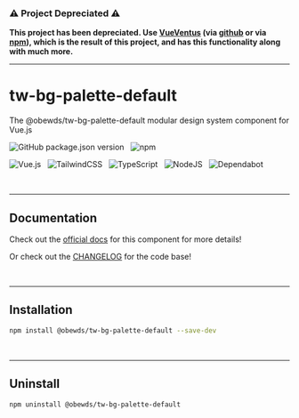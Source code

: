 ###  ⚠️ Project Depreciated ⚠️

**This project has been depreciated. Use [VueVentus](https://vueventus.com/) (via [github](https://github.com/obewds/vueventus) or via [npm](https://www.npmjs.com/package/@obewds/vueventus)), which is the result of this project, and has this functionality along with much more.**

---

# tw-bg-palette-default

The @obewds/tw-bg-palette-default modular design system component for Vue.js

![GitHub package.json version](https://img.shields.io/github/package-json/v/obewds/tw-bg-palette-default?label=Github&logo=github&style=for-the-badge) &nbsp; ![npm](https://img.shields.io/npm/v/@obewds/tw-bg-palette-default?color=%23cc3534&logo=npm&style=for-the-badge)

![Vue.js](https://img.shields.io/badge/vuejs-%2335495e.svg?style=for-the-badge&logo=vuedotjs&logoColor=%234FC08D) &nbsp; ![TailwindCSS](https://img.shields.io/badge/tailwindcss-%2338B2AC.svg?style=for-the-badge&logo=tailwind-css&logoColor=white) &nbsp; ![TypeScript](https://img.shields.io/badge/typescript-%23007ACC.svg?style=for-the-badge&logo=typescript&logoColor=white) &nbsp; ![NodeJS](https://img.shields.io/badge/node.js-6DA55F?style=for-the-badge&logo=node.js&logoColor=white) &nbsp; ![Dependabot](https://img.shields.io/badge/dependabot-025E8C?style=for-the-badge&logo=dependabot&logoColor=white)

<br>

---
## Documentation

Check out the [official docs](https://obewds.github.io/tw-bg-palette-default/) for this component for more details!

Or check out the [CHANGELOG](https://github.com/obewds/tw-bg-palette-default/blob/main/CHANGELOG.md) for the code base!

<br>


---
## Installation

```bash
npm install @obewds/tw-bg-palette-default --save-dev
```

<br>


---
## Uninstall

```bash
npm uninstall @obewds/tw-bg-palette-default
```
